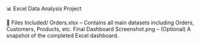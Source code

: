 📊 Excel Data Analysis Project

📁 Files Included/ Orders.xlsx – Contains all main datasets including Orders, Customers, Products, etc.
Final Dashboard Screenshot.png – (Optional) A snapshot of the completed Excel dashboard.
